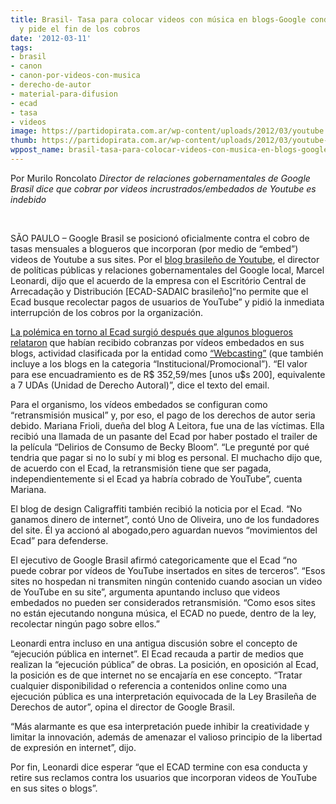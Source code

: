 ```yaml
---
title: Brasil- Tasa para colocar videos con música en blogs-Google condena al Ecad
  y pide el fin de los cobros
date: '2012-03-11'
tags:
- brasil
- canon
- canon-por-videos-con-musica
- derecho-de-autor
- material-para-difusion
- ecad
- tasa
- videos
image: https://partidopirata.com.ar/wp-content/uploads/2012/03/youtube.jpg
thumb: https://partidopirata.com.ar/wp-content/uploads/2012/03/youtube-150x150.jpg
wppost_name: brasil-tasa-para-colocar-videos-con-musica-en-blogs-google-condena-al-ecad-y-pide-el-fin-de-cobros
---
```


Por Murilo Roncolato
<em>Director de relaciones gobernamentales de Google Brasil dice que cobrar por videos incrustrados/embedados de Youtube es indebido</em>

&nbsp;

SÃO PAULO – Google Brasil se posicionó oficialmente contra el cobro de tasas mensuales a blogueros que incorporan (por medio de “embed”) videos de Youtube a sus sites. Por el <a href="http://youtubebrblog.blogspot.com/2012/03/sobre-execucao-de-musica-em-videos-do.html?spref=tw">blog brasileño de Youtube</a>, el director de políticas públicas y relaciones gobernamentales del Google local, Marcel Leonardi, dijo que el acuerdo de la empresa con el Escritório Central de Arrecadação y Distribución [ECAD-SADAIC brasileño]“no permite que el Ecad busque recolectar pagos de usuarios de YouTube” y pidió la inmediata interrupción de los cobros por la organización.

<a href="https://partidopirata.com.ar/3415/ecad-el-sadaic-brasileno-cobra-una-taza-mensual-de-blogs-que-utilizan-videos-de-youtube">La polémica en torno al Ecad surgió después que algunos blogueros relataron</a> que habían recibido cobranzas por vídeos embedados en sus blogs, actividad clasificada por la entidad como <a href="http://www.ecad.org.br/viewcontroller/publico/conteudo.aspx?codigo=514">“Webcasting”</a> (que también incluye a los blogs en la categoria “Institucional/Promocional”). “El valor para ese encuadramiento es de R$ 352,59/mes [unos u$s 200], equivalente a 7 UDAs (Unidad de Derecho Autoral)”, dice el texto del email.

Para el organismo, los vídeos embedados se configuran como “retransmisión musical” y, por eso, el pago de los derechos de autor seria debido. Mariana Frioli, dueña del blog A Leitora, fue una de las víctimas. Ella recibió una llamada de un pasante del Ecad por haber postado el trailer de la película “Delirios de Consumo de Becky Bloom”. “Le pregunté por qué tendria que pagar si no lo subí y mi blog es personal. El muchacho dijo que, de acuerdo con el Ecad, la retransmisión tiene que ser pagada, independientemente si el Ecad ya habría cobrado de YouTube”, cuenta Mariana.

El blog de design Caligraffiti también recibió la noticia por el Ecad. “No ganamos dinero de internet”, contó Uno de Oliveira, uno de los fundadores del site. Él ya accionó al abogado,pero aguardan nuevos “movimientos del Ecad” para defenderse.

El ejecutivo de Google Brasil afirmó categoricamente que el Ecad “no puede cobrar por vídeos de YouTube insertados en sites de terceros”. “Esos sites no hospedan ni transmiten ningún contenido cuando asocian un video de YouTube en su site”, argumenta apuntando incluso que videos embedados no pueden ser considerados retransmisión. “Como esos sites no están ejecutando nonguna música, el ECAD no puede, dentro de la ley, recolectar ningún pago sobre ellos.”

Leonardi entra incluso en una antigua discusión sobre el concepto de “ejecución pública en internet”. El Ecad recauda a partir de medios que realizan la “ejecución pública” de obras. La posición, en oposición al Ecad, la posición es de que internet no se encajaría en ese concepto. “Tratar cualquier disponibilidad o referencia a contenidos online como una ejecución pública es una interpretación equivocada de la Ley Brasileña de Derechos de autor”, opina el director de Google Brasil.

“Más alarmante es que esa interpretación puede inhibir la creatividade y limitar la innovación, además de amenazar el valioso principio de la libertad de expresión en internet”, dijo.

Por fin, Leonardi dice esperar “que el ECAD termine con esa conducta y retire sus reclamos contra los usuarios que incorporan videos de YouTube en sus sites o blogs”.
